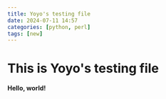 ```yaml
---
title: Yoyo's testing file
date: 2024-07-11 14:57
categories: [python, perl]
tags: [new]
---
```


# This is Yoyo's testing file
**Hello, world!**
